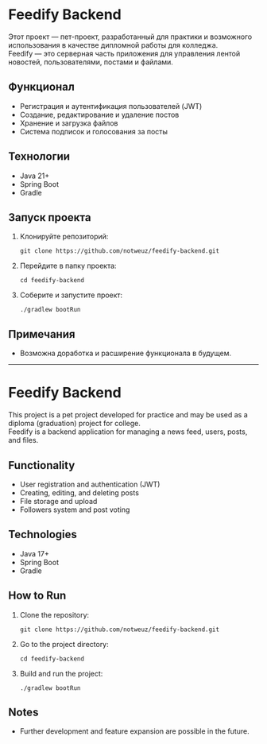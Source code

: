 # Feedify Backend

Этот проект — пет-проект, разработанный для практики и возможного использования в качестве дипломной работы для колледжа.  
Feedify — это серверная часть приложения для управления лентой новостей, пользователями, постами и файлами.

## Функционал

- Регистрация и аутентификация пользователей (JWT)
- Создание, редактирование и удаление постов
- Хранение и загрузка файлов
- Система подписок и голосования за посты

## Технологии

- Java 21+
- Spring Boot
- Gradle

## Запуск проекта

1. Клонируйте репозиторий:
   ```
   git clone https://github.com/notweuz/feedify-backend.git
   ```
2. Перейдите в папку проекта:
   ```
   cd feedify-backend
   ```
3. Соберите и запустите проект:
   ```
   ./gradlew bootRun
   ```

## Примечания

- Возможна доработка и расширение функционала в будущем.

---

# Feedify Backend

This project is a pet project developed for practice and may be used as a diploma (graduation) project for college.  
Feedify is a backend application for managing a news feed, users, posts, and files.

## Functionality

- User registration and authentication (JWT)
- Creating, editing, and deleting posts
- File storage and upload
- Followers system and post voting

## Technologies

- Java 17+
- Spring Boot
- Gradle

## How to Run

1. Clone the repository:
   ```
   git clone https://github.com/notweuz/feedify-backend.git
   ```
2. Go to the project directory:
   ```
   cd feedify-backend
   ```
3. Build and run the project:
   ```
   ./gradlew bootRun
   ```

## Notes

- Further development and feature expansion are possible in the future.
